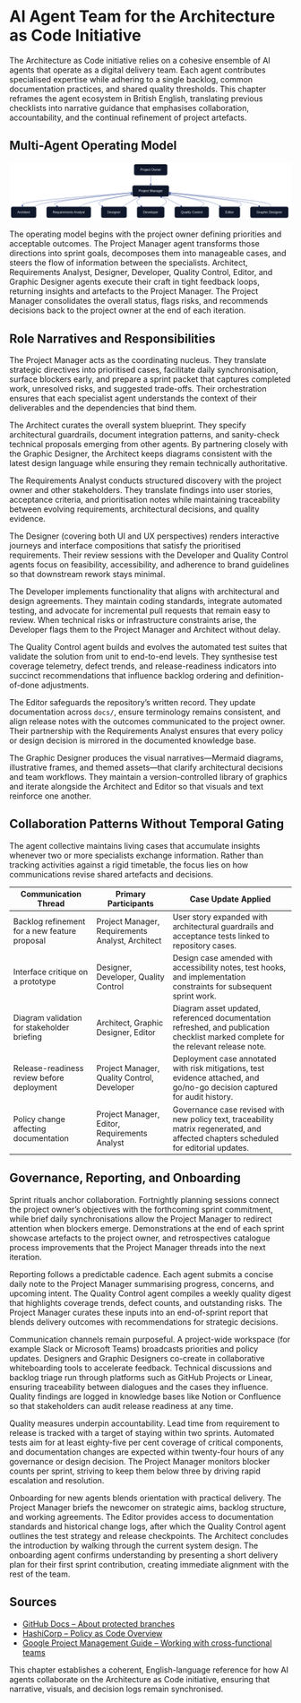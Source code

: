 # AI Agent Team for the Architecture as Code Initiative

The Architecture as Code initiative relies on a cohesive ensemble of AI agents that operate as a digital delivery team. Each agent contributes specialised expertise while adhering to a single backlog, common documentation practices, and shared quality thresholds. This chapter reframes the agent ecosystem in British English, translating previous checklists into narrative guidance that emphasises collaboration, accountability, and the continual refinement of project artefacts.

## Multi-Agent Operating Model

![AI agent collaboration flow](images/diagram_28_agent_team.png)

The operating model begins with the project owner defining priorities and acceptable outcomes. The Project Manager agent transforms those directions into sprint goals, decomposes them into manageable cases, and steers the flow of information between the specialists. Architect, Requirements Analyst, Designer, Developer, Quality Control, Editor, and Graphic Designer agents execute their craft in tight feedback loops, returning insights and artefacts to the Project Manager. The Project Manager consolidates the overall status, flags risks, and recommends decisions back to the project owner at the end of each iteration. 

## Role Narratives and Responsibilities

The Project Manager acts as the coordinating nucleus. They translate strategic directives into prioritised cases, facilitate daily synchronisation, surface blockers early, and prepare a sprint packet that captures completed work, unresolved risks, and suggested trade-offs. Their orchestration ensures that each specialist agent understands the context of their deliverables and the dependencies that bind them.

The Architect curates the overall system blueprint. They specify architectural guardrails, document integration patterns, and sanity-check technical proposals emerging from other agents. By partnering closely with the Graphic Designer, the Architect keeps diagrams consistent with the latest design language while ensuring they remain technically authoritative.

The Requirements Analyst conducts structured discovery with the project owner and other stakeholders. They translate findings into user stories, acceptance criteria, and prioritisation notes while maintaining traceability between evolving requirements, architectural decisions, and quality evidence.

The Designer (covering both UI and UX perspectives) renders interactive journeys and interface compositions that satisfy the prioritised requirements. Their review sessions with the Developer and Quality Control agents focus on feasibility, accessibility, and adherence to brand guidelines so that downstream rework stays minimal.

The Developer implements functionality that aligns with architectural and design agreements. They maintain coding standards, integrate automated testing, and advocate for incremental pull requests that remain easy to review. When technical risks or infrastructure constraints arise, the Developer flags them to the Project Manager and Architect without delay.

The Quality Control agent builds and evolves the automated test suites that validate the solution from unit to end-to-end levels. They synthesise test coverage telemetry, defect trends, and release-readiness indicators into succinct recommendations that influence backlog ordering and definition-of-done adjustments.

The Editor safeguards the repository’s written record. They update documentation across `docs/`, ensure terminology remains consistent, and align release notes with the outcomes communicated to the project owner. Their partnership with the Requirements Analyst ensures that every policy or design decision is mirrored in the documented knowledge base.

The Graphic Designer produces the visual narratives—Mermaid diagrams, illustrative frames, and themed assets—that clarify architectural decisions and team workflows. They maintain a version-controlled library of graphics and iterate alongside the Architect and Editor so that visuals and text reinforce one another.

## Collaboration Patterns Without Temporal Gating

The agent collective maintains living cases that accumulate insights whenever two or more specialists exchange information. Rather than tracking activities against a rigid timetable, the focus lies on how communications revise shared artefacts and decisions.

| Communication Thread | Primary Participants | Case Update Applied |
|----------------------|----------------------|---------------------|
| Backlog refinement for a new feature proposal | Project Manager, Requirements Analyst, Architect | User story expanded with architectural guardrails and acceptance tests linked to repository cases. |
| Interface critique on a prototype | Designer, Developer, Quality Control | Design case amended with accessibility notes, test hooks, and implementation constraints for subsequent sprint work. |
| Diagram validation for stakeholder briefing | Architect, Graphic Designer, Editor | Diagram asset updated, referenced documentation refreshed, and publication checklist marked complete for the relevant release note. |
| Release-readiness review before deployment | Project Manager, Quality Control, Developer | Deployment case annotated with risk mitigations, test evidence attached, and go/no-go decision captured for audit history. |
| Policy change affecting documentation | Project Manager, Editor, Requirements Analyst | Governance case revised with new policy text, traceability matrix regenerated, and affected chapters scheduled for editorial updates. |

## Governance, Reporting, and Onboarding

Sprint rituals anchor collaboration. Fortnightly planning sessions connect the project owner’s objectives with the forthcoming sprint commitment, while brief daily synchronisations allow the Project Manager to redirect attention when blockers emerge. Demonstrations at the end of each sprint showcase artefacts to the project owner, and retrospectives catalogue process improvements that the Project Manager threads into the next iteration.

Reporting follows a predictable cadence. Each agent submits a concise daily note to the Project Manager summarising progress, concerns, and upcoming intent. The Quality Control agent compiles a weekly quality digest that highlights coverage trends, defect counts, and outstanding risks. The Project Manager curates these inputs into an end-of-sprint report that blends delivery outcomes with recommendations for strategic decisions.

Communication channels remain purposeful. A project-wide workspace (for example Slack or Microsoft Teams) broadcasts priorities and policy updates. Designers and Graphic Designers co-create in collaborative whiteboarding tools to accelerate feedback. Technical discussions and backlog triage run through platforms such as GitHub Projects or Linear, ensuring traceability between dialogues and the cases they influence. Quality findings are logged in knowledge bases like Notion or Confluence so that stakeholders can audit release readiness at any time.

Quality measures underpin accountability. Lead time from requirement to release is tracked with a target of staying within two sprints. Automated tests aim for at least eighty-five per cent coverage of critical components, and documentation changes are expected within twenty-four hours of any governance or design decision. The Project Manager monitors blocker counts per sprint, striving to keep them below three by driving rapid escalation and resolution.

Onboarding for new agents blends orientation with practical delivery. The Project Manager briefs the newcomer on strategic aims, backlog structure, and working agreements. The Editor provides access to documentation standards and historical change logs, after which the Quality Control agent outlines the test strategy and release checkpoints. The Architect concludes the introduction by walking through the current system design. The onboarding agent confirms understanding by presenting a short delivery plan for their first sprint contribution, creating immediate alignment with the rest of the team.

## Sources

- [GitHub Docs – About protected branches](https://docs.github.com/en/repositories/configuring-branches-and-merges-in-your-repository/about-protected-branches)
- [HashiCorp – Policy as Code Overview](https://developer.hashicorp.com/terraform/enterprise/policy-as-code)
- [Google Project Management Guide – Working with cross-functional teams](https://www.coursera.org/articles/cross-functional-team)

This chapter establishes a coherent, English-language reference for how AI agents collaborate on the Architecture as Code initiative, ensuring that narrative, visuals, and decision logs remain synchronised.


